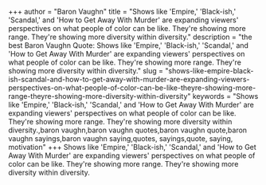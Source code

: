 +++
author = "Baron Vaughn"
title = "Shows like 'Empire,' 'Black-ish,' 'Scandal,' and 'How to Get Away With Murder' are expanding viewers' perspectives on what people of color can be like. They're showing more range. They're showing more diversity within diversity."
description = "the best Baron Vaughn Quote: Shows like 'Empire,' 'Black-ish,' 'Scandal,' and 'How to Get Away With Murder' are expanding viewers' perspectives on what people of color can be like. They're showing more range. They're showing more diversity within diversity."
slug = "shows-like-empire-black-ish-scandal-and-how-to-get-away-with-murder-are-expanding-viewers-perspectives-on-what-people-of-color-can-be-like-theyre-showing-more-range-theyre-showing-more-diversity-within-diversity"
keywords = "Shows like 'Empire,' 'Black-ish,' 'Scandal,' and 'How to Get Away With Murder' are expanding viewers' perspectives on what people of color can be like. They're showing more range. They're showing more diversity within diversity.,baron vaughn,baron vaughn quotes,baron vaughn quote,baron vaughn sayings,baron vaughn saying,quotes, sayings,quote, saying, motivation"
+++
Shows like 'Empire,' 'Black-ish,' 'Scandal,' and 'How to Get Away With Murder' are expanding viewers' perspectives on what people of color can be like. They're showing more range. They're showing more diversity within diversity.

